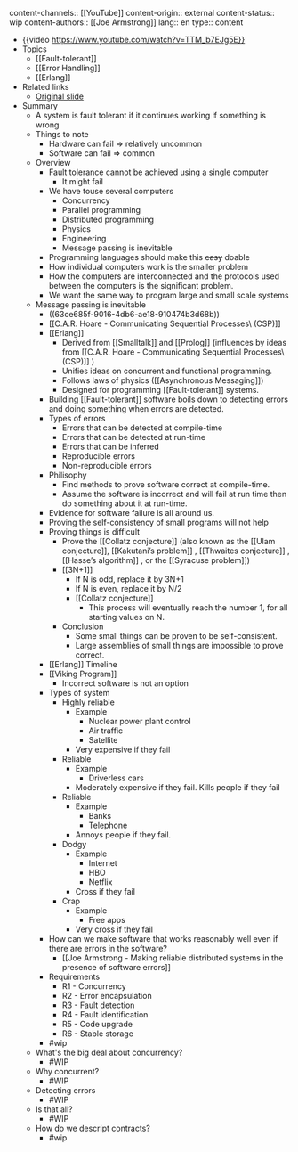 content-channels:: [[YouTube]]
content-origin:: external
content-status:: wip
content-authors:: [[Joe Armstrong]]
lang:: en
type:: content

- {{video https://www.youtube.com/watch?v=TTM_b7EJg5E}}
- Topics
  - [[Fault-tolerant]]
  - [[Error Handling]]
  - [[Erlang]]
- Related links
  - [Original slide](https://files.gotocon.com/uploads/slides/conference_9/352/original/do_dont_error_handling.pdf)
- Summary
  - A system is fault tolerant if it continues working if something is wrong
  - Things to note
    - Hardware can fail => relatively uncommon
    - Software can fail => common
  - Overview
    - Fault tolerance cannot be achieved using a single computer
      - It might fail
    - We have touse several computers
      - Concurrency
      - Parallel programming
      - Distributed programming
      - Physics
      - Engineering
      - Message passing is inevitable
    - Programming languages should make this ~~easy~~ doable
    - How individual computers work is the smaller problem
    - How the computers are interconnected and the protocols used between the computers is the significant problem.
    - We want the same way to program large and small scale systems
  - Message passing is inevitable
    - ((63ce685f-9016-4db6-ae18-910474b3d68b))
    - [[C.A.R. Hoare - Communicating Sequential Processes\ (CSP)]]
    - [[Erlang]]
      - Derived from [[Smalltalk]] and [[Prolog]] (influences by ideas from [[C.A.R. Hoare - Communicating Sequential Processes\ (CSP)]] )
      - Unifies ideas on concurrent and functional programming.
      - Follows laws of physics ([[Asynchronous Messaging]])
      - Designed for programming [[Fault-tolerant]] systems.
    - Building [[Fault-tolerant]] software boils down to detecting errors and doing something when errors are detected.
    - Types of errors
      - Errors that can be detected at compile-time
      - Errors that can be detected at run-time
      - Errors that can be inferred
      - Reproducible errors
      - Non-reproducible errors
    - Philisophy
      - Find methods to prove software correct at compile-time.
      - Assume the software is incorrect and will fail at run time then do something about it at run-time.
    - Evidence for software failure is all around us.
    - Proving the self-consistency of small programs will not help
    - Proving things is difficult
      - Prove the [[Collatz conjecture]] (also known as the [[Ulam conjecture]], [[Kakutani’s problem]] , [[Thwaites conjecture]] , [[Hasse’s algorithm]] , or the [[Syracuse problem]])
      - [[3N+1]]
        - If N is odd, replace it by 3N+1
        - If N is even, replace it by N/2
        - [[Collatz conjecture]]
          - This process will eventually reach the number 1, for all starting values on N.
      - Conclusion
        - Some small things can be proven to be self-consistent.
        - Large assemblies of small things are impossible to prove correct.
    - [[Erlang]] Timeline
    - [[Viking Program]]
      - Incorrect software is not an option
    - Types of system
      - Highly reliable
        - Example
          - Nuclear power plant control
          - Air traffic
          - Satellite
        - Very expensive if they fail
      - Reliable
        - Example
          - Driverless cars
        - Moderately expensive if they fail. Kills people if they fail
      - Reliable
        - Example
          - Banks
          - Telephone
        - Annoys people if they fail.
      - Dodgy
        - Example
          - Internet
          - HBO
          - Netflix
        - Cross if they fail
      - Crap
        - Example
          - Free apps
        - Very cross if they fail
    - How can we make software that works reasonably well even if there are errors in the software?
      - [[Joe Armstrong - Making reliable distributed systems in the presence of software errors]]
    - Requirements
      - R1 - Concurrency
      - R2 - Error encapsulation
      - R3 - Fault detection
      - R4 - Fault identification
      - R5 - Code upgrade
      - R6 - Stable storage
    - #wip
  - What's the big deal about concurrency?
    - #WIP
  - Why concurrent?
    - #WIP
  - Detecting errors
    - #WIP
  - Is that all?
    - #WIP
  - How do we descript contracts?
    - #wip
